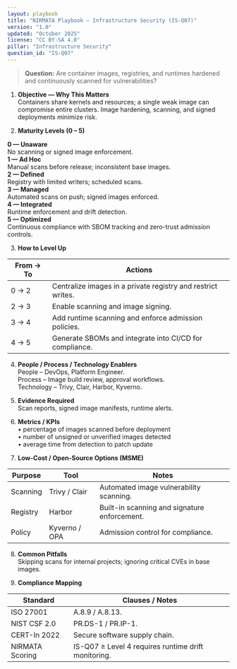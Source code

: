 ```yaml
---
layout: playbook
title: "NIRMATA Playbook — Infrastructure Security (IS-Q07)"
version: "1.0"
updated: "October 2025"
license: "CC BY-SA 4.0"
pillar: "Infrastructure Security"
question_id: "IS-Q07"
---
```


> **Question:** Are container images, registries, and runtimes hardened and continuously scanned for vulnerabilities?

1. **Objective — Why This Matters**  
Containers share kernels and resources; a single weak image can compromise entire clusters. Image hardening, scanning, and signed deployments minimize risk.

2. **Maturity Levels (0 – 5)**
<div class="levels-grid">
  <div class="level level-0"><strong>0 — Unaware</strong><br>No scanning or signed image enforcement.</div>
  <div class="level level-1"><strong>1 — Ad Hoc</strong><br>Manual scans before release; inconsistent base images.</div>
  <div class="level level-2"><strong>2 — Defined</strong><br>Registry with limited writers; scheduled scans. </div>
  <div class="level level-3"><strong>3 — Managed</strong><br>Automated scans on push; signed images enforced. </div>
  <div class="level level-4"><strong>4 — Integrated</strong><br>Runtime enforcement and drift detection. </div>
  <div class="level level-5"><strong>5 — Optimized</strong><br>Continuous compliance with SBOM tracking and zero-trust admission controls. </div>
</div>

3. **How to Level Up**

| From → To | Actions |
|---|---|
| 0 → 2 | Centralize images in a private registry and restrict writes. |
| 2 → 3 | Enable scanning and image signing. |
| 3 → 4 | Add runtime scanning and enforce admission policies. |
| 4 → 5 | Generate SBOMs and integrate into CI/CD for compliance. |

4. **People / Process / Technology Enablers**  
People – DevOps, Platform Engineer.  
Process – Image build review, approval workflows.  
Technology – Trivy, Clair, Harbor, Kyverno.

5. **Evidence Required**  
Scan reports, signed image manifests, runtime alerts.

6. **Metrics / KPIs**  
• percentage of images scanned before deployment  
• number of unsigned or unverified images detected  
• average time from detection to patch update  

7. **Low-Cost / Open-Source Options (MSME)**  

| Purpose | Tool | Notes |
|---|---|---|
| Scanning | Trivy / Clair | Automated image vulnerability scanning. |
| Registry | Harbor | Built-in scanning and signature enforcement. |
| Policy | Kyverno / OPA | Admission control for compliance. |

8. **Common Pitfalls**  
Skipping scans for internal projects; ignoring critical CVEs in base images.

9. **Compliance Mapping**

| Standard | Clauses / Notes |
|---|---|
| ISO 27001 | A.8.9 / A.8.13. |
| NIST CSF 2.0 | PR.DS-1 / PR.IP-1. |
| CERT-In 2022 | Secure software supply chain. |
| NIRMATA Scoring | IS-Q07 ≥ Level 4 requires runtime drift monitoring. |

